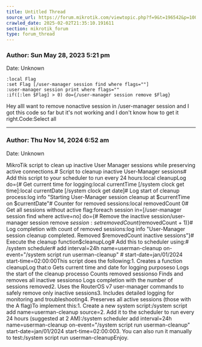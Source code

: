 ```yaml
---
title: Untitled Thread
source_url: https://forum.mikrotik.com/viewtopic.php?f=9&t=196542&p=1004700#p1004700
crawled_date: 2025-02-02T21:35:10.191611
section: mikrotik_forum
type: forum_thread
---
```


### Author: Sun May 28, 2023 5:21 pm
Date: Unknown

```
:local Flag
:set Flag [/user-manager session find where flags=""]
:user-manager session print where flags=""
:if([:len $Flag] > 0) do={/user-manager session remove $Flag}
```

Hey allI want to remove nonactive session in /user-manager session and I got this code so far but it's not working and I don't know how to get it right.Code:Select all


---
### Author: Thu Nov 14, 2024 6:52 am
Date: Unknown

MikroTik script to clean up inactive User Manager sessions while preserving active connections.# Script to cleanup inactive User-Manager sessions# Add this script to your scheduler to run every 24 hours:local cleanupLog do={# Get current time for logging:local currentTime [/system clock get time]:local currentDate [/system clock get date]# Log start of cleanup process:log info "Starting User-Manager session cleanup at $currentTime on $currentDate"# Counter for removed sessions:local removedCount 0# Get all sessions without active flag:foreach session in=[/user-manager session find where active=no] do={# Remove the inactive session/user-manager session remove $session:set removedCount ($removedCount + 1)}# Log completion with count of removed sessions:log info "User-Manager session cleanup completed. Removed $removedCount inactive sessions"}# Execute the cleanup function$cleanupLog# Add this to scheduler using:# /system scheduler# add interval=24h name=userman-cleanup on-event="/system script run userman-cleanup" \#     start-date=jan/01/2024 start-time=02:00:00This script does the following:1.	Creates a function cleanupLog that:o	Gets current time and date for logging purposeso	Logs the start of the cleanup processo	Counts removed sessionso	Finds and removes all inactive sessionso	Logs completion with the number of sessions removed2.	Uses the RouterOS v7 user-manager commands to safely remove only inactive sessions3.	Includes detailed logging for monitoring and troubleshooting4.	Preserves all active sessions (those with the A flag)To implement this:1.	Create a new system script:/system script add name=userman-cleanup source=<paste the script content>2.	Add it to the scheduler to run every 24 hours (suggested at 2 AM):/system scheduler add interval=24h name=userman-cleanup on-event="/system script run userman-cleanup" start-date=jan/01/2024 start-time=02:00:003.	You can also run it manually to test:/system script run userman-cleanupEnjoy.

